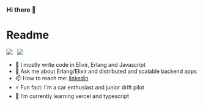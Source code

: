### Hi there 👋

 # Readme
<p>
<img src="https://github-readme-stats.vercel.app/api?username=stalkermn&show_icons=true&theme=gotham&count_private=true&include_all_commits=true" />
&nbsp;
<img src="https://github-readme-stats.vercel.app/api/top-langs/?username=stalkermn&theme=gotham&layout=compact" />
</p>


- 🧪 I mostly write code in Elixir, Erlang and Javascript
- 💬 Ask me about Erlang/Elixir and distributed and scalable backend apps 
- 📫 How to reach me: [linkedin](http://linkedin.com/in/valerii-vasylkov/) 
- ⚡ Fun fact: I'm a car enthusiast and junior drift pilot
- 🌱 I’m currently learning vercel and typescript

<!--
**stalkermn/stalkermn** is a ✨ _special_ ✨ repository because its `README.md` (this file) appears on your GitHub profile.

Here are some ideas to get you started:


- 🌱 I’m currently learning ...
- 👯 I’m looking to collaborate on ...
- 🤔 I’m looking for help with ...
- 💬 Ask me about ...
- 📫 How to reach me: ...
- 😄 Pronouns: ...
- ⚡ Fun fact: ...
-->
